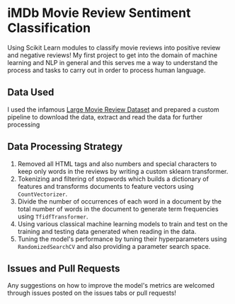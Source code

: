 # iMDb Movie Review Sentiment Classification
Using Scikit Learn modules to classify movie reviews into positive review and negative reviews!
My first project to get into the domain of machine learning and NLP in general and this serves me a way to understand the process and tasks to carry out in order to process human language.

## Data Used

I used the infamous [Large Movie Review Dataset](http://ai.stanford.edu/~amaas/data/sentiment/) and prepared a custom pipeline to download the data, extract and read the data for further processing

## Data Processing Strategy

1. Removed all HTML tags and also numbers and special characters to keep only words in the reviews by writing a custom sklearn transformer.
2. Tokenizing and filtering of stopwords which builds a dictionary of features and transforms documents to feature vectors using `CountVectorizer`.
3. Divide the number of occurrences of each word in a document by the total number of words in the document to generate term frequencies using `TfidfTransformer`.
4. Using various classical machine learning models to train and test on the training and testing data generated when reading in the data.
5. Tuning the model's performance by tuning their hyperparameters using `RandomizedSearchCV` and also providing a parameter search space.

## Issues and Pull Requests

Any suggestions on how to improve the model's metrics are welcomed through issues posted on the issues tabs or pull requests!
